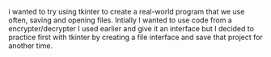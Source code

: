 i wanted to try using tkinter to create a real-world program that we use often, saving and opening files. Intially I wanted to use code from a encrypter/decrypter I used earlier and give it an interface but I decided to practice first with tkinter by creating a file interface and save that project for another time. 
